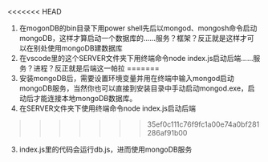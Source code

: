 <<<<<<< HEAD
1. 在mogonDB的bin目录下用power shell先后以mongod、mongosh命令启动mongoDB，这样才算启动一个数据库的……服务？框架？反正就是这样才可以在别处使用mongoDB建数据库
2. 在vscode里的这个SERVER文件夹下用终端命令node index.js启动后端……服务？进程？反正就是后端这一帕拉
=======
1. 安装mongoDB后，需要设置环境变量并用在终端中输入mongod启动mongoDB服务，当然你也可以直接到安装目录中手动启动mongod.exe，启动后才能连接本地mongoDB数据库。
2. 在SERVER文件夹下使用终端命令node index.js启动后端
>>>>>>> 35ef0c111c76f9fc1a00e74a0bf281286af91b00
3. index.js里的代码会运行db.js，进而使用mongoDB服务